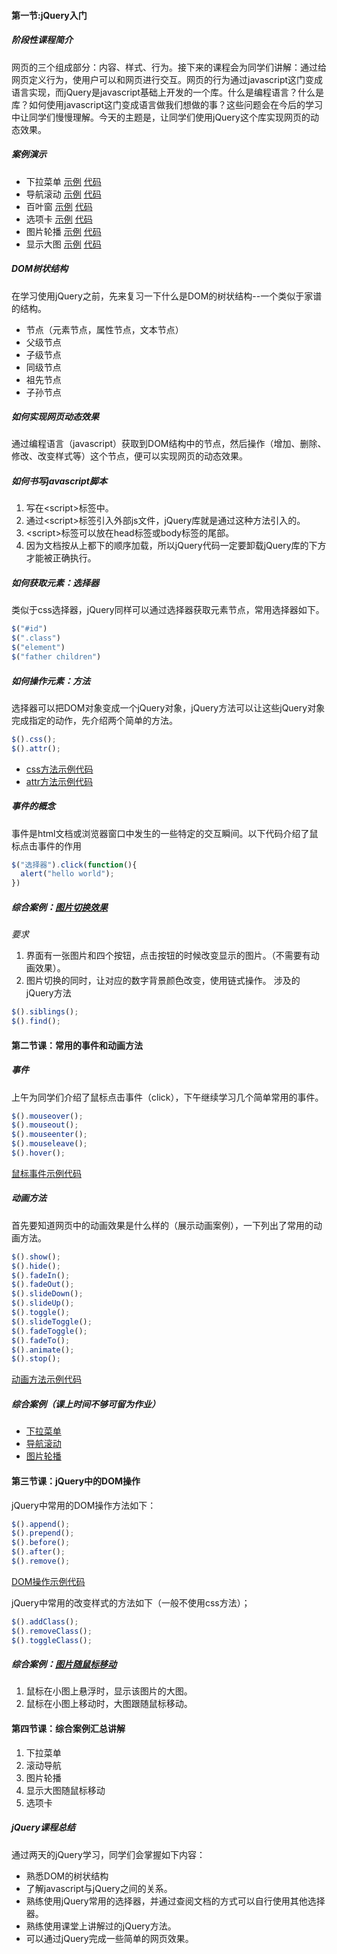 #### 第一节:jQuery入门

##### 阶段性课程简介
网页的三个组成部分：内容、样式、行为。接下来的课程会为同学们讲解：通过给网页定义行为，使用户可以和网页进行交互。网页的行为通过javascript这门变成语言实现，而jQuery是javascript基础上开发的一个库。什么是编程语言？什么是库？如何使用javascript这门变成语言做我们想做的事？这些问题会在今后的学习中让同学们慢慢理解。今天的主题是，让同学们使用jQuery这个库实现网页的动态效果。

##### 案例演示
+ 下拉菜单 [示例]() [代码]()
+ 导航滚动 [示例]() [代码]()
+ 百叶窗 [示例]() [代码]()
+ 选项卡 [示例]() [代码]()
+ 图片轮播 [示例](http://www.52xxqd.com/jQuery/example/1/index.html) [代码](https://github.com/ljyteach/jQuery/tree/gh-pages/example/1)
+ 显示大图 [示例]() [代码]()

##### DOM树状结构
在学习使用jQuery之前，先来复习一下什么是DOM的树状结构--一个类似于家谱的结构。
+ 节点（元素节点，属性节点，文本节点）
+ 父级节点
+ 子级节点
+ 同级节点
+ 祖先节点
+ 子孙节点

##### 如何实现网页动态效果
通过编程语言（javascript）获取到DOM结构中的节点，然后操作（增加、删除、修改、改变样式等）这个节点，便可以实现网页的动态效果。

##### 如何书写javascript脚本
1. 写在\<script\>标签中。
2. 通过\<script\>标签引入外部js文件，jQuery库就是通过这种方法引入的。
3. \<script\>标签可以放在head标签或body标签的尾部。
4. 因为文档按从上都下的顺序加载，所以jQuery代码一定要卸载jQuery库的下方才能被正确执行。

##### 如何获取元素：选择器
类似于css选择器，jQuery同样可以通过选择器获取元素节点，常用选择器如下。
``` js
$("#id")   
$(".class")
$("element")
$("father children")
```

##### 如何操作元素：方法
选择器可以把DOM对象变成一个jQuery对象，jQuery方法可以让这些jQuery对象完成指定的动作，先介绍两个简单的方法。
``` js
$().css();
$().attr();
```
+ [css方法示例代码]()
+ [attr方法示例代码]()

##### 事件的概念
事件是html文档或浏览器窗口中发生的一些特定的交互瞬间。以下代码介绍了鼠标点击事件的作用
``` js
$("选择器").click(function(){
  alert("hello world");
})
```

##### 综合案例：[图片切换效果]()
*要求*
1. 界面有一张图片和四个按钮，点击按钮的时候改变显示的图片。（不需要有动画效果）。
2. 图片切换的同时，让对应的数字背景颜色改变，使用链式操作。
涉及的jQuery方法
``` js
$().siblings();
$().find();

```


#### 第二节课：常用的事件和动画方法

##### 事件
上午为同学们介绍了鼠标点击事件（click），下午继续学习几个简单常用的事件。
``` js
$().mouseover();
$().mouseout();
$().mouseenter();
$().mouseleave();
$().hover();
```
[鼠标事件示例代码]()

##### 动画方法
首先要知道网页中的动画效果是什么样的（展示动画案例），一下列出了常用的动画方法。
``` js
$().show();
$().hide();
$().fadeIn();
$().fadeOut();
$().slideDown();
$().slideUp();
$().toggle();
$().slideToggle();
$().fadeToggle();
$().fadeTo();
$().animate();
$().stop();
```
[动画方法示例代码]()

##### 综合案例（课上时间不够可留为作业）
+ [下拉菜单]()
+ [导航滚动]()
+ [图片轮播]()


#### 第三节课：jQuery中的DOM操作
jQuery中常用的DOM操作方法如下：
``` js
$().append();
$().prepend();
$().before();
$().after();
$().remove();
```
[DOM操作示例代码]()

jQuery中常用的改变样式的方法如下（一般不使用css方法）；
``` js
$().addClass();
$().removeClass();
$().toggleClass();
```
##### 综合案例：[图片随鼠标移动]()
1. 鼠标在小图上悬浮时，显示该图片的大图。
2. 鼠标在小图上移动时，大图跟随鼠标移动。


#### 第四节课：综合案例汇总讲解

1. 下拉菜单
2. 滚动导航
3. 图片轮播
4. 显示大图随鼠标移动
5. 选项卡

##### jQuery课程总结
通过两天的jQuery学习，同学们会掌握如下内容：
+ 熟悉DOM的树状结构
+ 了解javascript与jQuery之间的关系。
+ 熟练使用jQuery常用的选择器，并通过查阅文档的方式可以自行使用其他选择器。
+ 熟练使用课堂上讲解过的jQuery方法。
+ 可以通过jQuery完成一些简单的网页效果。
